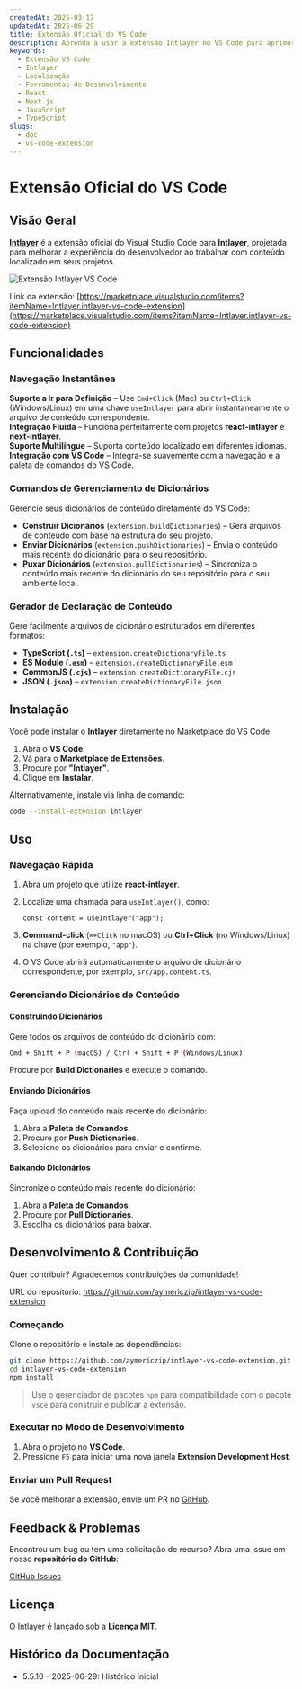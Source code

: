 ```yaml
---
createdAt: 2025-03-17
updatedAt: 2025-06-29
title: Extensão Oficial do VS Code
description: Aprenda a usar a extensão Intlayer no VS Code para aprimorar seu fluxo de trabalho de desenvolvimento. Navegue rapidamente entre conteúdos localizados e gerencie seus dicionários de forma eficiente.
keywords:
  - Extensão VS Code
  - Intlayer
  - Localização
  - Ferramentas de Desenvolvimento
  - React
  - Next.js
  - JavaScript
  - TypeScript
slugs:
  - doc
  - vs-code-extension
---
```


# Extensão Oficial do VS Code

## Visão Geral

[**Intlayer**](https://marketplace.visualstudio.com/items?itemName=Intlayer.intlayer-vs-code-extension) é a extensão oficial do Visual Studio Code para **Intlayer**, projetada para melhorar a experiência do desenvolvedor ao trabalhar com conteúdo localizado em seus projetos.

![Extensão Intlayer VS Code](https://github.com/aymericzip/intlayer/blob/main/docs/assets/vs_code_extension_demo.gif)

Link da extensão: [https://marketplace.visualstudio.com/items?itemName=Intlayer.intlayer-vs-code-extension](https://marketplace.visualstudio.com/items?itemName=Intlayer.intlayer-vs-code-extension)

## Funcionalidades

### Navegação Instantânea

**Suporte a Ir para Definição** – Use `Cmd+Click` (Mac) ou `Ctrl+Click` (Windows/Linux) em uma chave `useIntlayer` para abrir instantaneamente o arquivo de conteúdo correspondente.  
**Integração Fluida** – Funciona perfeitamente com projetos **react-intlayer** e **next-intlayer**.  
**Suporte Multilíngue** – Suporta conteúdo localizado em diferentes idiomas.  
**Integração com VS Code** – Integra-se suavemente com a navegação e a paleta de comandos do VS Code.

### Comandos de Gerenciamento de Dicionários

Gerencie seus dicionários de conteúdo diretamente do VS Code:

- **Construir Dicionários** (`extension.buildDictionaries`) – Gera arquivos de conteúdo com base na estrutura do seu projeto.
- **Enviar Dicionários** (`extension.pushDictionaries`) – Envia o conteúdo mais recente do dicionário para o seu repositório.
- **Puxar Dicionários** (`extension.pullDictionaries`) – Sincroniza o conteúdo mais recente do dicionário do seu repositório para o seu ambiente local.

### Gerador de Declaração de Conteúdo

Gere facilmente arquivos de dicionário estruturados em diferentes formatos:

- **TypeScript (`.ts`)** – `extension.createDictionaryFile.ts`
- **ES Module (`.esm`)** – `extension.createDictionaryFile.esm`
- **CommonJS (`.cjs`)** – `extension.createDictionaryFile.cjs`
- **JSON (`.json`)** – `extension.createDictionaryFile.json`

## Instalação

Você pode instalar o **Intlayer** diretamente no Marketplace do VS Code:

1. Abra o **VS Code**.
2. Vá para o **Marketplace de Extensões**.
3. Procure por **"Intlayer"**.
4. Clique em **Instalar**.

Alternativamente, instale via linha de comando:

```sh
code --install-extension intlayer
```

## Uso

### Navegação Rápida

1. Abra um projeto que utilize **react-intlayer**.
2. Localize uma chamada para `useIntlayer()`, como:

   ```tsx
   const content = useIntlayer("app");
   ```

3. **Command-click** (`⌘+Click` no macOS) ou **Ctrl+Click** (no Windows/Linux) na chave (por exemplo, `"app"`).
4. O VS Code abrirá automaticamente o arquivo de dicionário correspondente, por exemplo, `src/app.content.ts`.

### Gerenciando Dicionários de Conteúdo

#### Construindo Dicionários

Gere todos os arquivos de conteúdo do dicionário com:

```sh
Cmd + Shift + P (macOS) / Ctrl + Shift + P (Windows/Linux)
```

Procure por **Build Dictionaries** e execute o comando.

#### Enviando Dicionários

Faça upload do conteúdo mais recente do dicionário:

1. Abra a **Paleta de Comandos**.
2. Procure por **Push Dictionaries**.
3. Selecione os dicionários para enviar e confirme.

#### Baixando Dicionários

Sincronize o conteúdo mais recente do dicionário:

1. Abra a **Paleta de Comandos**.
2. Procure por **Pull Dictionaries**.
3. Escolha os dicionários para baixar.

## Desenvolvimento & Contribuição

Quer contribuir? Agradecemos contribuições da comunidade!

URL do repositório: https://github.com/aymericzip/intlayer-vs-code-extension

### Começando

Clone o repositório e instale as dependências:

```sh
git clone https://github.com/aymericzip/intlayer-vs-code-extension.git
cd intlayer-vs-code-extension
npm install
```

> Use o gerenciador de pacotes `npm` para compatibilidade com o pacote `vsce` para construir e publicar a extensão.

### Executar no Modo de Desenvolvimento

1. Abra o projeto no **VS Code**.
2. Pressione `F5` para iniciar uma nova janela **Extension Development Host**.

### Enviar um Pull Request

Se você melhorar a extensão, envie um PR no [GitHub](https://github.com/aymericzip/intlayer-vs-code-extension).

## Feedback & Problemas

Encontrou um bug ou tem uma solicitação de recurso? Abra uma issue em nosso **repositório do GitHub**:

[GitHub Issues](https://github.com/aymericzip/intlayer-vs-code-extension/issues)

## Licença

O Intlayer é lançado sob a **Licença MIT**.

## Histórico da Documentação

- 5.5.10 - 2025-06-29: Histórico inicial
